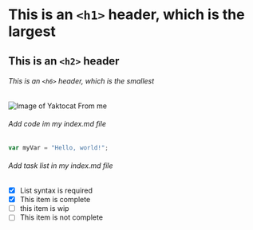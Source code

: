 # This is an `<h1>` header, which is the largest

## This is an `<h2>` header

###### This is an `<h6>` header, which is the smallest


![Image of Yaktocat From me](https://octodex.github.com/images/yaktocat.png)

###### Add code im my index.md file
``` javascript
var myVar = "Hello, world!";
```

###### Add task list in my index.md file
- [x] List syntax is required
- [x] This item is complete
- [ ] this item is wip
- [ ] This item is not complete
